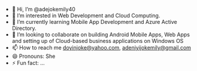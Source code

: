 - 👋 Hi, I’m @adejokemily40
- 👀 I’m interested in Web Development and Cloud Computing.
- 🌱 I’m currently learning Mobile App Development and Azure Active Directory.
- 💞️ I’m looking to collaborate on building Android Mobile Apps, Web Apps and setting up of Cloud-based business applications on Windows OS
- 📫 How to reach me doyinjoke@yahoo.com, adeniyijokemily@gmail.com
- 😄 Pronouns: She
- ⚡ Fun fact: ...

<!---
adejokemily40/adejokemily40 is a ✨ special ✨ repository because its `README.md` (this file) appears on your GitHub profile.
You can click the Preview link to take a look at your changes.
--->
